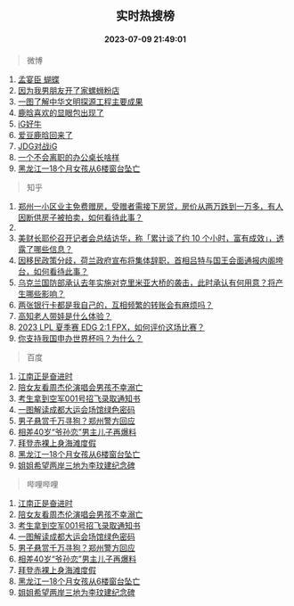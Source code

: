 <div align="center"><h2>实时热搜榜</h2><h4>2023-07-09 21:49:01</h4></div>

> 微博  

1. [孟宴臣 蝴蝶](https://s.weibo.com/weibo?q=%E5%AD%9F%E5%AE%B4%E8%87%A3%20%E8%9D%B4%E8%9D%B6&t=31&band_rank=1&Refer=top)<br />
2. [因为我男朋友开了家螺蛳粉店](https://s.weibo.com/weibo?q=%23%E5%9B%A0%E4%B8%BA%E6%88%91%E7%94%B7%E6%9C%8B%E5%8F%8B%E5%BC%80%E4%BA%86%E5%AE%B6%E8%9E%BA%E8%9B%B3%E7%B2%89%E5%BA%97%23&t=31&band_rank=2&Refer=top)<br />
3. [一图了解中华文明探源工程主要成果](https://s.weibo.com/weibo?q=%23%E4%B8%80%E5%9B%BE%E4%BA%86%E8%A7%A3%E4%B8%AD%E5%8D%8E%E6%96%87%E6%98%8E%E6%8E%A2%E6%BA%90%E5%B7%A5%E7%A8%8B%E4%B8%BB%E8%A6%81%E6%88%90%E6%9E%9C%23&t=31&band_rank=3&Refer=top)<br />
4. [鹿晗喜欢的显眼包出现了](https://s.weibo.com/weibo?q=%23%E9%B9%BF%E6%99%97%E5%96%9C%E6%AC%A2%E7%9A%84%E6%98%BE%E7%9C%BC%E5%8C%85%E5%87%BA%E7%8E%B0%E4%BA%86%23&t=31&band_rank=4&Refer=top)<br />
5. [iG好牛](https://s.weibo.com/weibo?q=iG%E5%A5%BD%E7%89%9B&t=31&band_rank=5&Refer=top)<br />
6. [爱豆鹿晗回来了](https://s.weibo.com/weibo?q=%23%E7%88%B1%E8%B1%86%E9%B9%BF%E6%99%97%E5%9B%9E%E6%9D%A5%E4%BA%86%23&t=31&band_rank=6&Refer=top)<br />
7. [JDG对战iG](https://s.weibo.com/weibo?q=%23JDG%E5%AF%B9%E6%88%98iG%23&t=31&band_rank=7&Refer=top)<br />
8. [一个不会离职的办公桌长啥样](https://s.weibo.com/weibo?q=%23%E4%B8%80%E4%B8%AA%E4%B8%8D%E4%BC%9A%E7%A6%BB%E8%81%8C%E7%9A%84%E5%8A%9E%E5%85%AC%E6%A1%8C%E9%95%BF%E5%95%A5%E6%A0%B7%23&t=31&band_rank=8&Refer=top)<br />
9. [黑龙江一18个月女孩从6楼窗台坠亡](https://s.weibo.com/weibo?q=%23%E9%BB%91%E9%BE%99%E6%B1%9F%E4%B8%8018%E4%B8%AA%E6%9C%88%E5%A5%B3%E5%AD%A9%E4%BB%8E6%E6%A5%BC%E7%AA%97%E5%8F%B0%E5%9D%A0%E4%BA%A1%23&t=31&band_rank=9&Refer=top)<br />

> 知乎  

1. [郑州一小区业主免费赠房，受赠者需接下房贷，房价从两万跌到一万多，有人因断供房子被拍卖，如何看待此事？](https://www.zhihu.com/question/611125322)<br />
2. []()<br />
3. [美财长耶伦召开记者会总结访华，称「累计谈了约 10 个小时，富有成效」，透露了哪些信息？](https://www.zhihu.com/question/611205658)<br />
4. [因移民政策分歧，荷兰政府宣布将集体辞职，首相吕特与国王会面通报内阁垮台，如何看待此事？](https://www.zhihu.com/question/611119005)<br />
5. [乌克兰国防部承认去年实施对克里米亚大桥的袭击，此时承认有何用意？将产生哪些影响？](https://www.zhihu.com/question/611197844)<br />
6. [两张银行卡都是我自己的，互相频繁的转账会有麻烦吗？](https://www.zhihu.com/question/600890599)<br />
7. [高知老人带娃是什么体验？](https://www.zhihu.com/question/510311817)<br />
8. [2023 LPL 夏季赛 EDG 2:1 FPX，如何评价这场比赛？](https://www.zhihu.com/question/611204711)<br />
9. [你支持我国申办世界杯吗？为什么？](https://www.zhihu.com/question/611055419)<br />

> 百度  

1. [江南正是奋进时](https://www.baidu.com/s?wd=%E6%B1%9F%E5%8D%97%E6%AD%A3%E6%98%AF%E5%A5%8B%E8%BF%9B%E6%97%B6&sa=fyb_news&rsv_dl=fyb_news)<br />
2. [陪女友看周杰伦演唱会男孩不幸溺亡](https://www.baidu.com/s?wd=%E9%99%AA%E5%A5%B3%E5%8F%8B%E7%9C%8B%E5%91%A8%E6%9D%B0%E4%BC%A6%E6%BC%94%E5%94%B1%E4%BC%9A%E7%94%B7%E5%AD%A9%E4%B8%8D%E5%B9%B8%E6%BA%BA%E4%BA%A1&sa=fyb_news&rsv_dl=fyb_news)<br />
3. [考生拿到空军001号招飞录取通知书](https://www.baidu.com/s?wd=%E8%80%83%E7%94%9F%E6%8B%BF%E5%88%B0%E7%A9%BA%E5%86%9B001%E5%8F%B7%E6%8B%9B%E9%A3%9E%E5%BD%95%E5%8F%96%E9%80%9A%E7%9F%A5%E4%B9%A6&sa=fyb_news&rsv_dl=fyb_news)<br />
4. [一图解读成都大运会场馆绿色密码](https://www.baidu.com/s?wd=%E4%B8%80%E5%9B%BE%E8%A7%A3%E8%AF%BB%E6%88%90%E9%83%BD%E5%A4%A7%E8%BF%90%E4%BC%9A%E5%9C%BA%E9%A6%86%E7%BB%BF%E8%89%B2%E5%AF%86%E7%A0%81&sa=fyb_news&rsv_dl=fyb_news)<br />
5. [男子悬赏千万寻狗？郑州警方回应](https://www.baidu.com/s?wd=%E7%94%B7%E5%AD%90%E6%82%AC%E8%B5%8F%E5%8D%83%E4%B8%87%E5%AF%BB%E7%8B%97%EF%BC%9F%E9%83%91%E5%B7%9E%E8%AD%A6%E6%96%B9%E5%9B%9E%E5%BA%94&sa=fyb_news&rsv_dl=fyb_news)<br />
6. [相差40岁“爷孙恋”男主儿子再爆料](https://www.baidu.com/s?wd=%E7%9B%B8%E5%B7%AE40%E5%B2%81%E2%80%9C%E7%88%B7%E5%AD%99%E6%81%8B%E2%80%9D%E7%94%B7%E4%B8%BB%E5%84%BF%E5%AD%90%E5%86%8D%E7%88%86%E6%96%99&sa=fyb_news&rsv_dl=fyb_news)<br />
7. [拜登赤裸上身海滩度假](https://www.baidu.com/s?wd=%E6%8B%9C%E7%99%BB%E8%B5%A4%E8%A3%B8%E4%B8%8A%E8%BA%AB%E6%B5%B7%E6%BB%A9%E5%BA%A6%E5%81%87&sa=fyb_news&rsv_dl=fyb_news)<br />
8. [黑龙江一18个月女孩从6楼窗台坠亡](https://www.baidu.com/s?wd=%E9%BB%91%E9%BE%99%E6%B1%9F%E4%B8%8018%E4%B8%AA%E6%9C%88%E5%A5%B3%E5%AD%A9%E4%BB%8E6%E6%A5%BC%E7%AA%97%E5%8F%B0%E5%9D%A0%E4%BA%A1&sa=fyb_news&rsv_dl=fyb_news)<br />
9. [姐姐希望两岸三地为李玟建纪念碑](https://www.baidu.com/s?wd=%E5%A7%90%E5%A7%90%E5%B8%8C%E6%9C%9B%E4%B8%A4%E5%B2%B8%E4%B8%89%E5%9C%B0%E4%B8%BA%E6%9D%8E%E7%8E%9F%E5%BB%BA%E7%BA%AA%E5%BF%B5%E7%A2%91&sa=fyb_news&rsv_dl=fyb_news)<br />

> 哔哩哔哩  

1. [江南正是奋进时](https://www.baidu.com/s?wd=%E6%B1%9F%E5%8D%97%E6%AD%A3%E6%98%AF%E5%A5%8B%E8%BF%9B%E6%97%B6&sa=fyb_news&rsv_dl=fyb_news)<br />
2. [陪女友看周杰伦演唱会男孩不幸溺亡](https://www.baidu.com/s?wd=%E9%99%AA%E5%A5%B3%E5%8F%8B%E7%9C%8B%E5%91%A8%E6%9D%B0%E4%BC%A6%E6%BC%94%E5%94%B1%E4%BC%9A%E7%94%B7%E5%AD%A9%E4%B8%8D%E5%B9%B8%E6%BA%BA%E4%BA%A1&sa=fyb_news&rsv_dl=fyb_news)<br />
3. [考生拿到空军001号招飞录取通知书](https://www.baidu.com/s?wd=%E8%80%83%E7%94%9F%E6%8B%BF%E5%88%B0%E7%A9%BA%E5%86%9B001%E5%8F%B7%E6%8B%9B%E9%A3%9E%E5%BD%95%E5%8F%96%E9%80%9A%E7%9F%A5%E4%B9%A6&sa=fyb_news&rsv_dl=fyb_news)<br />
4. [一图解读成都大运会场馆绿色密码](https://www.baidu.com/s?wd=%E4%B8%80%E5%9B%BE%E8%A7%A3%E8%AF%BB%E6%88%90%E9%83%BD%E5%A4%A7%E8%BF%90%E4%BC%9A%E5%9C%BA%E9%A6%86%E7%BB%BF%E8%89%B2%E5%AF%86%E7%A0%81&sa=fyb_news&rsv_dl=fyb_news)<br />
5. [男子悬赏千万寻狗？郑州警方回应](https://www.baidu.com/s?wd=%E7%94%B7%E5%AD%90%E6%82%AC%E8%B5%8F%E5%8D%83%E4%B8%87%E5%AF%BB%E7%8B%97%EF%BC%9F%E9%83%91%E5%B7%9E%E8%AD%A6%E6%96%B9%E5%9B%9E%E5%BA%94&sa=fyb_news&rsv_dl=fyb_news)<br />
6. [相差40岁“爷孙恋”男主儿子再爆料](https://www.baidu.com/s?wd=%E7%9B%B8%E5%B7%AE40%E5%B2%81%E2%80%9C%E7%88%B7%E5%AD%99%E6%81%8B%E2%80%9D%E7%94%B7%E4%B8%BB%E5%84%BF%E5%AD%90%E5%86%8D%E7%88%86%E6%96%99&sa=fyb_news&rsv_dl=fyb_news)<br />
7. [拜登赤裸上身海滩度假](https://www.baidu.com/s?wd=%E6%8B%9C%E7%99%BB%E8%B5%A4%E8%A3%B8%E4%B8%8A%E8%BA%AB%E6%B5%B7%E6%BB%A9%E5%BA%A6%E5%81%87&sa=fyb_news&rsv_dl=fyb_news)<br />
8. [黑龙江一18个月女孩从6楼窗台坠亡](https://www.baidu.com/s?wd=%E9%BB%91%E9%BE%99%E6%B1%9F%E4%B8%8018%E4%B8%AA%E6%9C%88%E5%A5%B3%E5%AD%A9%E4%BB%8E6%E6%A5%BC%E7%AA%97%E5%8F%B0%E5%9D%A0%E4%BA%A1&sa=fyb_news&rsv_dl=fyb_news)<br />
9. [姐姐希望两岸三地为李玟建纪念碑](https://www.baidu.com/s?wd=%E5%A7%90%E5%A7%90%E5%B8%8C%E6%9C%9B%E4%B8%A4%E5%B2%B8%E4%B8%89%E5%9C%B0%E4%B8%BA%E6%9D%8E%E7%8E%9F%E5%BB%BA%E7%BA%AA%E5%BF%B5%E7%A2%91&sa=fyb_news&rsv_dl=fyb_news)<br />
